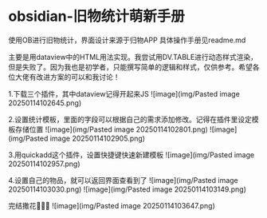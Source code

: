 # obsidian-旧物统计萌新手册
使用OB进行旧物统计，界面设计来源于归物APP
具体操作手册见readme.md

主要是用dataview中的HTML用法实现。我尝试用DV.TABLE进行动态样式渲染，但是失败了。因为我也是初学者，只能撰写简单的逻辑和样式，仅供参考。希望各位大佬有改进方案的可以和我讨论！

1.下载三个插件，其中dataview记得开起来JS
![image](img/Pasted image 20250114102645.png)

2.设置统计模板，里面的字段可以根据自己的需求添加修改。记得在插件里设定模板存储位置
![image](img/Pasted image 20250114102801.png)
![image](img/Pasted image 20250114102905.png)

3.用quickadd这个插件，设置快捷键快速新建模板
![image](img/Pasted image 20250114102957.png)

4.设置自己的物品，就可以返回界面查看到了
![image](img/Pasted image 20250114103030.png)
![image](img/Pasted image 20250114103149.png)

完结撒花🎉🎉🎉
![image](img/Pasted image 20250114103647.png)
